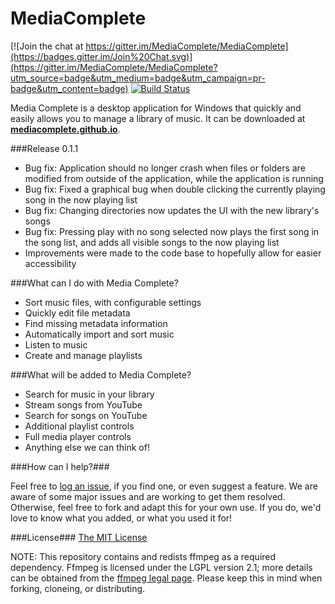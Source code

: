 # MediaComplete #

[![Join the chat at https://gitter.im/MediaComplete/MediaComplete](https://badges.gitter.im/Join%20Chat.svg)](https://gitter.im/MediaComplete/MediaComplete?utm_source=badge&utm_medium=badge&utm_campaign=pr-badge&utm_content=badge)
[![Build Status](https://travis-ci.org/MediaComplete/MediaComplete.svg?branch=development)](https://travis-ci.org/MediaComplete/MediaComplete)

Media Complete is a desktop application for Windows that quickly and easily allows you to manage a library of music. It can be downloaded at [**mediacomplete.github.io**](http://mediacomplete.github.io).

###Release 0.1.1

* Bug fix: Application should no longer crash when files or folders are modified from outside of the application, while the application is running
* Bug fix: Fixed a graphical bug when double clicking the currently playing song in the now playing list
* Bug fix: Changing directories now updates the UI with the new library's songs
* Bug fix: Pressing play with no song selected now plays the first song in the song list, and adds all visible songs to the now playing list
* Improvements were made to the code base to hopefully allow for easier accessibility

###What can I do with Media Complete?

* Sort music files, with configurable settings
* Quickly edit file metadata
* Find missing metadata information
* Automatically import and sort music
* Listen to music
* Create and manage playlists

###What will be added to Media Complete?

* Search for music in your library
* Stream songs from YouTube
* Search for songs on YouTube
* Additional playlist controls
* Full media player controls
* Anything else we can think of!


###How can I help?###

Feel free to [log an issue](https://github.com/MediaComplete/MediaComplete/issues/new), if you find one, or even suggest a feature. We are aware of some major issues and are working to get them resolved. 
Otherwise, feel free to fork and adapt this for your own use. If you do, we'd love to know what you added, or what you used it for! 

###License###
[The MIT License](http://opensource.org/licenses/MIT)

NOTE: This repository contains and redists ffmpeg as a required dependency. Ffmpeg is licensed under the LGPL version 2.1; more details can be obtained from the [ffmpeg legal page](https://ffmpeg.org/legal.html). Please keep this in mind when forking, cloneing, or distributing. 
